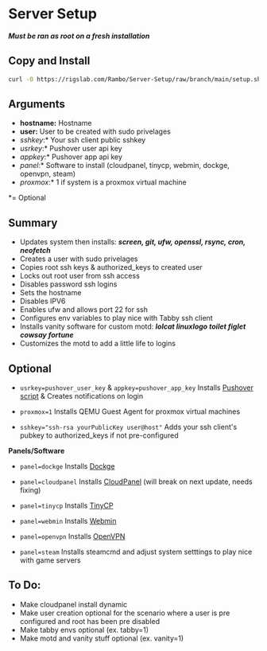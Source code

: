 # Server Setup

***Must be ran as root on a fresh installation***

## Copy and Install

```bash
curl -O https://rigslab.com/Rambo/Server-Setup/raw/branch/main/setup.sh && chmod +x setup.sh && ./setup.sh hostname=HOSTNAME user=USERNAME
```

## Arguments

- **hostname:** Hostname
- **user:** User to be created with sudo privelages
- *sshkey*:* Your ssh client public sshkey
- *usrkey*:* Pushover user api key
- *appkey*:* Pushover app api key
- *panel*:* Software to install (cloudpanel, tinycp, webmin, dockge, openvpn, steam)
- *proxmox*:* 1 if system is a proxmox virtual machine

*= Optional

## Summary

- Updates system then installs: ***screen, git, ufw, openssl, rsync, cron, neofetch***
- Creates a user with sudo privelages
- Copies root ssh keys & authorized_keys to created user
- Locks out root user from ssh access
- Disables password ssh logins
- Sets the hostname
- Disables IPV6
- Enables ufw and allows port 22 for ssh
- Configures env variables to play nice with Tabby ssh client
- Installs vanity software for custom motd: ***lolcat linuxlogo toilet figlet cowsay fortune***
- Customizes the motd to add a little life to logins 

## Optional

- ``usrkey=pushover_user_key`` & ``appkey=pushover_app_key``
Installs [Pushover script](https://rigslab.com/Rambo/Pushover) & Creates notifications on login

- ``proxmox=1``
Installs QEMU Guest Agent for proxmox virtual machines

- ``sshkey="ssh-rsa yourPublicKey user@host"``
Adds your ssh client's pubkey to authorized_keys if not pre-configured

**Panels/Software**
- ``panel=dockge``
Installs [Dockge](https://github.com/louislam/dockge)

- ``panel=cloudpanel``
Installs [CloudPanel](https://cloudpanel.io) (will break on next update, needs fixing)

- ``panel=tinycp``
Installs [TinyCP](https://tinycp.com/)

- ``panel=webmin``
Installs [Webmin](https://tinycp.com/)

- ``panel=openvpn``
Installs [OpenVPN](https://rigslab.com/Rambo/OpenVPN-Installer) 

- ``panel=steam``
Installs steamcmd and adjust system setttings to play nice with game servers


## To Do:
- Make cloudpanel install dynamic
- Make user creation optional for the scenario where a user is pre configured and root has been pre disabled
- Make tabby envs optional (ex. tabby=1)
- Make motd and vanity stuff optional (ex. vanity=1)